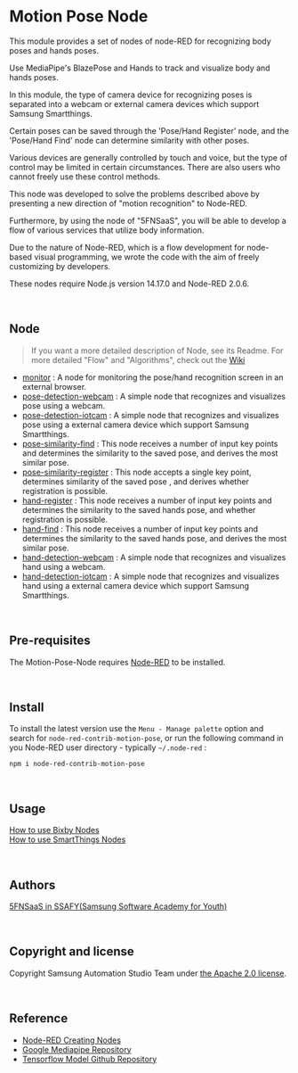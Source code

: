 # Motion Pose Node

This module provides a set of nodes of node-RED for recognizing body poses and hands poses.

Use MediaPipe's BlazePose and Hands to track and visualize body and hands poses.

In this module, the type of camera device for recognizing poses is separated into a webcam or external camera devices which support Samsung Smartthings.

Certain poses can be saved through the 'Pose/Hand Register' node, and the 'Pose/Hand Find' node can determine similarity with other poses.

Various devices are generally controlled by touch and voice, but the type of control may be limited in certain circumstances. There are also users who cannot freely use these control methods.

This node was developed to solve the problems described above by presenting a new direction of "motion recognition" to Node-RED.

Furthermore, by using the node of "5FNSaaS", you will be able to develop a flow of various services that utilize body information.

Due to the nature of Node-RED, which is a flow development for node-based visual programming, we wrote the code with the aim of freely customizing by developers.

These nodes require Node.js version 14.17.0 and Node-RED 2.0.6.

<br>

## Node
> If you want a more detailed description of Node, see its Readme. For more detailed "Flow" and "Algorithms", check out the [Wiki](https://github.com/5FNSaaS/node-red-contrib-motion-pose/wiki)
- [monitor](https://github.com/5FNSaaS/node-red-contrib-motion-pose/tree/master/monitor) : A node for monitoring the pose/hand recognition screen in an external browser.
- [pose-detection-webcam](https://github.com/5FNSaaS/node-red-contrib-motion-pose/tree/master/body/pose-detection-webcam) : A simple node that recognizes and visualizes pose using a webcam.
- [pose-detection-iotcam](https://github.com/5FNSaaS/node-red-contrib-motion-pose/tree/master/body/pose-detection-iotcam) : A simple node that recognizes and visualizes pose using a external camera device which support Samsung Smartthings.
- [pose-similarity-find](https://github.com/5FNSaaS/node-red-contrib-motion-pose/tree/master/body/pose-similarity-find) : This node receives a number of input key points and determines the similarity to the saved pose, and derives the most similar pose.
- [pose-similarity-register](https://github.com/5FNSaaS/node-red-contrib-motion-pose/tree/master/body/pose-similarity-register) : This node accepts a single key point, determines similarity of the saved pose , and derives whether registration is possible.
- [hand-register](https://github.com/5FNSaaS/node-red-contrib-motion-pose/tree/master/hand/hand-register) : This node receives a number of input key points and determines the similarity to the saved hands pose, and whether registration is possible.
- [hand-find](https://github.com/5FNSaaS/node-red-contrib-motion-pose/tree/master/hand/hand-find) : This node receives a number of input key points and determines the similarity to the saved hands pose, and derives the most similar pose.
- [hand-detection-webcam](https://github.com/5FNSaaS/node-red-contrib-motion-pose/tree/master/hand/hand-detection-webcam) : A simple node that recognizes and visualizes hand using a webcam.
- [hand-detection-iotcam](https://github.com/5FNSaaS/node-red-contrib-motion-pose/tree/master/hand/hand-detection-iotcam) : A simple node that recognizes and visualizes hand using a external camera device which support Samsung Smartthings.

<br>

## Pre-requisites

The Motion-Pose-Node requires [Node-RED](https://nodered.org/) to be installed.

<br>

## Install

To install the latest version use the `Menu - Manage palette` option and search for `node-red-contrib-motion-pose`, or run the following command in you Node-RED user directory - typically `~/.node-red` :

    npm i node-red-contrib-motion-pose

<br>

## Usage

[How to use Bixby Nodes](https://sasm.developer.samsung.com/tutorials/article_2_4)  
[How to use SmartThings Nodes](https://sasm.developer.samsung.com/tutorials/article_2_3)

<br>

## Authors
[5FNSaaS in SSAFY(Samsung Software Academy for Youth)](https://github.com/5FNSaaS)

<br>

## Copyright and license
Copyright Samsung Automation Studio Team under [the Apache 2.0 license](https://www.apache.org/licenses/LICENSE-2.0).

<br>

## Reference

- [Node-RED Creating Nodes](https://nodered.org/docs/creating-nodes/)
- [Google Mediapipe Repository](https://github.com/google/mediapipe)
- [Tensorflow Model Github Repository](https://github.com/tensorflow/tfjs-models)